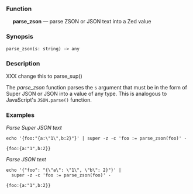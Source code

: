 ### Function

&emsp; **parse_zson** &mdash; parse ZSON or JSON text into a Zed value

### Synopsis

```
parse_zson(s: string) -> any
```

### Description

XXX change this to parse_sup()

The _parse_zson_ function parses the `s` argument that must be in the form
of Super JSON or JSON into a value of any type.  This is analogous to JavaScript's
`JSON.parse()` function.

### Examples

_Parse Super JSON text_

```mdtest-command
echo '{foo:"{a:\"1\",b:2}"}' | super -z -c 'foo := parse_zson(foo)' -
```

```mdtest-output
{foo:{a:"1",b:2}}
```

_Parse JSON text_
```mdtest-command
echo '{"foo": "{\"a\": \"1\", \"b\": 2}"}' |
  super -z -c 'foo := parse_zson(foo)' -
```

```mdtest-output
{foo:{a:"1",b:2}}
```
